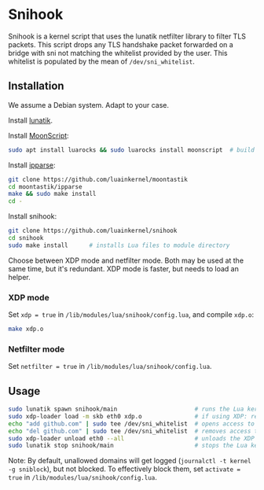# Snihook

Snihook is a kernel script that uses the lunatik netfilter library to filter TLS packets.
This script drops any TLS handshake packet forwarded on a bridge with sni not matching the whitelist provided by the user.
This whitelist is populated by the mean of `/dev/sni_whitelist`.

## Installation

We assume a Debian system. Adapt to your case.

Install [lunatik](https://github.com/luainkernel/lunatik).

Install [MoonScript](https://moonscript.org):

```sh
sudo apt install luarocks && sudo luarocks install moonscript  # build dependency
```

Install [ipparse](https://github.com/luainkernel/moontastik/tree/master/ipparse):

```sh
git clone https://github.com/luainkernel/moontastik
cd moontastik/ipparse
make && sudo make install
cd -
```

Install snihook:

```sh
git clone https://github.com/luainkernel/snihook
cd snihook
sudo make install      # installs Lua files to module directory
```

Choose between XDP mode and netfilter mode. Both may be used at the same time,
but it's redundant. XDP mode is faster, but needs to load an helper.

### XDP mode

Set `xdp = true` in `/lib/modules/lua/snihook/config.lua`, and compile `xdp.o`:

```sh
make xdp.o
```

### Netfilter mode

Set `netfilter = true` in `/lib/modules/lua/snihook/config.lua`.

## Usage

```sh
sudo lunatik spawn snihook/main                      # runs the Lua kernel script
sudo xdp-loader load -m skb eth0 xdp.o               # if using XDP: replace eth0 by your interface.
echo "add github.com" | sudo tee /dev/sni_whitelist  # opens access to https://github.com (and subdomains of github.com)
echo "del github.com" | sudo tee /dev/sni_whitelist  # removes access to https://github.com (and subdomains not open otherwise)
sudo xdp-loader unload eth0 --all                    # unloads the XDP helper
sudo lunatik stop snihook/main                       # stops the Lua kernel script
```

Note: By default, unallowed domains will get logged (`journalctl -t kernel -g sniblock`), but not blocked.
To effectively block them, set `activate = true` in `/lib/modules/lua/snihook/config.lua`.
